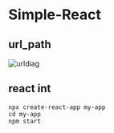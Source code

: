 # Simple-React

## url_path

![urldiag](https://user-images.githubusercontent.com/67066348/158392377-28c5e622-7829-4c4b-84f5-2d22c46d6a71.PNG)

## react int

```
npx create-react-app my-app
cd my-app
npm start
```
